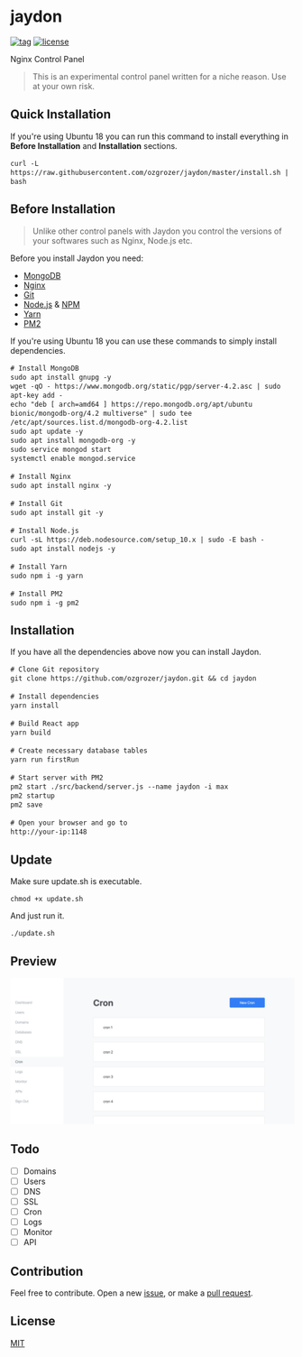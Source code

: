 # jaydon

[![tag](https://img.shields.io/github/tag/ozgrozer/jaydon.svg)](https://github.com/ozgrozer/jaydon/tags)
[![license](https://img.shields.io/badge/license-MIT-blue.svg?style=flat-square)](https://github.com/ozgrozer/jaydon/blob/master/license)

Nginx Control Panel

> This is an experimental control panel written for a niche reason. Use at your own risk.

## Quick Installation

If you're using Ubuntu 18 you can run this command to install everything in **Before Installation** and **Installation** sections.

```
curl -L https://raw.githubusercontent.com/ozgrozer/jaydon/master/install.sh | bash
```

## Before Installation

> Unlike other control panels with Jaydon you control the versions of your softwares such as Nginx, Node.js etc.

Before you install Jaydon you need:

- [MongoDB](https://docs.mongodb.com/manual/tutorial/install-mongodb-on-ubuntu/)
- [Nginx](https://www.nginx.com/resources/wiki/start/topics/tutorials/install/)
- [Git](https://git-scm.com/book/en/v2/Getting-Started-Installing-Git)
- [Node.js](https://nodejs.org/en/download/package-manager/) & [NPM](https://www.npmjs.com/get-npm)
- [Yarn](https://www.npmjs.com/package/yarn)
- [PM2](https://www.npmjs.com/package/pm2)

If you're using Ubuntu 18 you can use these commands to simply install dependencies.

```
# Install MongoDB
sudo apt install gnupg -y
wget -qO - https://www.mongodb.org/static/pgp/server-4.2.asc | sudo apt-key add -
echo "deb [ arch=amd64 ] https://repo.mongodb.org/apt/ubuntu bionic/mongodb-org/4.2 multiverse" | sudo tee /etc/apt/sources.list.d/mongodb-org-4.2.list
sudo apt update -y
sudo apt install mongodb-org -y
sudo service mongod start
systemctl enable mongod.service

# Install Nginx
sudo apt install nginx -y

# Install Git
sudo apt install git -y

# Install Node.js
curl -sL https://deb.nodesource.com/setup_10.x | sudo -E bash -
sudo apt install nodejs -y

# Install Yarn
sudo npm i -g yarn

# Install PM2
sudo npm i -g pm2
```

## Installation

If you have all the dependencies above now you can install Jaydon.

```
# Clone Git repository
git clone https://github.com/ozgrozer/jaydon.git && cd jaydon

# Install dependencies
yarn install

# Build React app
yarn build

# Create necessary database tables
yarn run firstRun

# Start server with PM2
pm2 start ./src/backend/server.js --name jaydon -i max
pm2 startup
pm2 save

# Open your browser and go to
http://your-ip:1148
```

## Update

Make sure update.sh is executable.

```
chmod +x update.sh
```

And just run it.

```
./update.sh
```

## Preview

<img src="preview.jpg" alt="" width="600" />

## Todo

- [ ] Domains
- [ ] Users
- [ ] DNS
- [ ] SSL
- [ ] Cron
- [ ] Logs
- [ ] Monitor
- [ ] API

## Contribution

Feel free to contribute. Open a new [issue](https://github.com/ozgrozer/jaydon/issues), or make a [pull request](https://github.com/ozgrozer/jaydon/pulls).

## License

[MIT](license)
